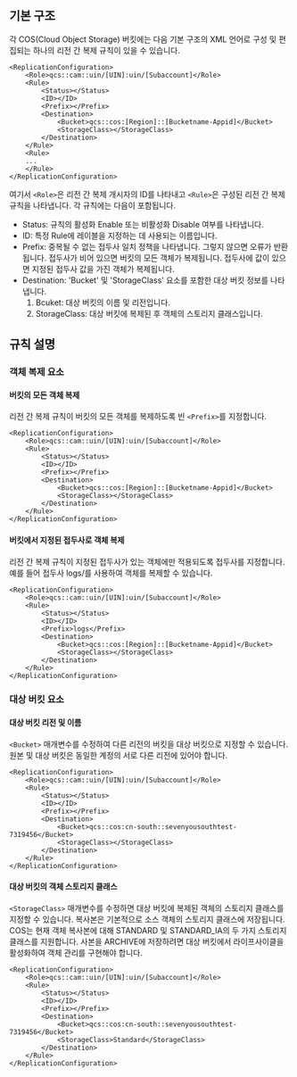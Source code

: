 ## 기본 구조

각 COS(Cloud Object Storage) 버킷에는 다음 기본 구조의 XML 언어로 구성 및 편집되는 하나의 리전 간 복제 규칙이 있을 수 있습니다.

```
<ReplicationConfiguration>
	<Role>qcs::cam::uin/[UIN]:uin/[Subaccount]</Role>
	<Rule>
        <Status></Status>
        <ID></ID>
        <Prefix></Prefix>
        <Destination>
            <Bucket>qcs::cos:[Region]::[Bucketname-Appid]</Bucket>
            <StorageClass></StorageClass>
        </Destination>
	</Rule>
	<Rule>
	...
	</Rule>
</ReplicationConfiguration>
```

여기서 `<Role>`은 리전 간 복제 개시자의 ID를 나타내고 `<Rule>`은 구성된 리전 간 복제 규칙을 나타냅니다. 각 규칙에는 다음이 포함됩니다.

- Status: 규칙의 활성화 Enable 또는 비활성화 Disable 여부를 나타냅니다.
- ID: 특정 Rule에 레이블을 지정하는 데 사용되는 이름입니다.
- Prefix: 중복될 수 없는 접두사 일치 정책을 나타냅니다. 그렇지 않으면 오류가 반환됩니다. 접두사가 비어 있으면 버킷의 모든 객체가 복제됩니다. 접두사에 값이 있으면 지정된 접두사 값을 가진 객체가 복제됩니다.
- Destination: 'Bucket' 및 'StorageClass' 요소를 포함한 대상 버킷 정보를 나타냅니다.
	1. Bcuket: 대상 버킷의 이름 및 리전입니다.
	2. StorageClass: 대상 버킷에 복제된 후 객체의 스토리지 클래스입니다.

## 규칙 설명

### 객체 복제 요소

#### 버킷의 모든 객체 복제

리전 간 복제 규칙이 버킷의 모든 객체를 복제하도록 빈 `<Prefix>`를 지정합니다.

```
<ReplicationConfiguration>
	<Role>qcs::cam::uin/[UIN]:uin/[Subaccount]</Role>
	<Rule>
        <Status></Status>
        <ID></ID>
        <Prefix></Prefix>
        <Destination>
            <Bucket>qcs::cos:[Region]::[Bucketname-Appid]</Bucket>
            <StorageClass></StorageClass>
        </Destination>
	</Rule>
</ReplicationConfiguration>
```

#### 버킷에서 지정된 접두사로 객체 복제

리전 간 복제 규칙이 지정된 접두사가 있는 객체에만 적용되도록 접두사를 지정합니다. 예를 들어 접두사 logs/를 사용하여 객체를 복제할 수 있습니다.

```
<ReplicationConfiguration>
	<Role>qcs::cam::uin/[UIN]:uin/[Subaccount]</Role>
	<Rule>
        <Status></Status>
        <ID></ID>
        <Prefix>logs</Prefix>
        <Destination>
            <Bucket>qcs::cos:[Region]::[Bucketname-Appid]</Bucket>
            <StorageClass></StorageClass>
        </Destination>
	</Rule>
</ReplicationConfiguration>
```

### 대상 버킷 요소

#### 대상 버킷 리전 및 이름

`<Bucket>` 매개변수를 수정하여 다른 리전의 버킷을 대상 버킷으로 지정할 수 있습니다. 원본 및 대상 버킷은 동일한 계정의 서로 다른 리전에 있어야 합니다.

```
<ReplicationConfiguration>
	<Role>qcs::cam::uin/[UIN]:uin/[Subaccount]</Role>
	<Rule>
        <Status></Status>
        <ID></ID>
        <Prefix></Prefix>
        <Destination>
            <Bucket>qcs::cos:cn-south::sevenyousouthtest-7319456</Bucket>
            <StorageClass></StorageClass>
        </Destination>
	</Rule>
</ReplicationConfiguration>
```

#### 대상 버킷의 객체 스토리지 클래스

`<StorageClass>` 매개변수를 수정하면 대상 버킷에 복제된 객체의 스토리지 클래스를 지정할 수 있습니다. 복사본은 기본적으로 소스 객체의 스토리지 클래스에 저장됩니다. COS는 현재 객체 복사본에 대해 STANDARD 및 STANDARD_IA의 두 가지 스토리지 클래스를 지원합니다. 사본을 ARCHIVE에 저장하려면 대상 버킷에서 라이프사이클을 활성화하여 객체 관리를 구현해야 합니다.

```
<ReplicationConfiguration>
	<Role>qcs::cam::uin/[UIN]:uin/[Subaccount]</Role>
	<Rule>
        <Status></Status>
        <ID></ID>
        <Prefix></Prefix>
        <Destination>
            <Bucket>qcs::cos:cn-south::sevenyousouthtest-7319456</Bucket>
            <StorageClass>Standard</StorageClass>
        </Destination>
	</Rule>
</ReplicationConfiguration>
```

